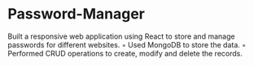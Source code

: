 # Password-Manager
Built a responsive web application using React to store and manage passwords for different websites. ◦ Used MongoDB to store the data. ◦ Performed CRUD operations to create, modify and delete the records.
